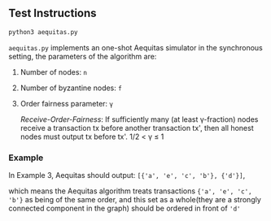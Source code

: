 ## Test Instructions

```sh
python3 aequitas.py
```
`aequitas.py` implements an one-shot Aequitas simulator in the synchronous setting, the parameters of the algorithm are:
1. Number of nodes: `n`
2. Number of byzantine nodes: `f`
3. Order fairness parameter: `γ`

   *Receive-Order-Fairness*: If sufficiently many (at least γ-fraction) nodes receive a transaction tx before another transaction tx', then all honest nodes must output tx before tx'. 1/2 < γ ≤ 1


### Example
In Example 3, Aequitas should output: `[{'a', 'e', 'c', 'b'}, {'d'}]`, 

which means the Aequitas algorithm treats transactions `{'a', 'e', 'c', 'b'}` as being of the same order, and this set as a whole(they are a strongly connected component in the graph) should be ordered in front of `'d'`
